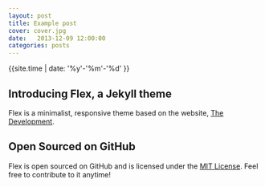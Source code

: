 ```yaml
---
layout: post
title: Example post
cover: cover.jpg
date:   2013-12-09 12:00:00
categories: posts
---
```


{{site.time | date: '%y'-'%m'-'%d' }}

## Introducing Flex, a Jekyll theme

Flex is a minimalist, responsive theme based on the website, [The Development](http://thedevelopment.co).

## Open Sourced on GitHub

Flex is open sourced on GitHub and is licensed under the [MIT License](http://opensource.org/licenses/MIT). Feel free to contribute to it anytime!
